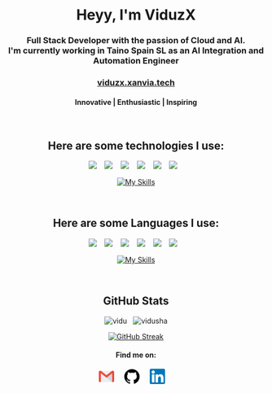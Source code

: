 <h1 align="center"> Heyy, I'm ViduzX </h1>

<h3 align="center">
    Full Stack Developer with the passion of Cloud and AI.<br/>
    I'm currently working in Taino Spain SL as an AI Integration and Automation Engineer 
</h3>
<h3 align="center"><a href="https://viduzx.xanvia.tech">viduzx.xanvia.tech</a></h3>
<h4 align="center">Innovative | Enthusiastic | Inspiring</h4>
<br/>

<h2 align="center">
  Here are some technologies I use:
</h2>
<p align="center">
<code><img height="75" src="https://skillicons.dev/icons?i=nextjs"></code> &nbsp;&nbsp;
<code><img height="75" src="https://skillicons.dev/icons?i=react"></code> &nbsp;&nbsp;
<code><img height="75" src="https://skillicons.dev/icons?i=nestjs"></code> &nbsp;&nbsp;
<code><img height="75" src="https://skillicons.dev/icons?i=expressjs"></code> &nbsp;&nbsp;
<code><img height="75" src="https://skillicons.dev/icons?i=django"></code> &nbsp;&nbsp;
<code><img height="75" src="https://skillicons.dev/icons?i=fastapi"></code> &nbsp;&nbsp;
</p>

<div align="center">

[![My Skills](https://skillicons.dev/icons?i=typeorm,prisma,git,figma,tailwind,docker,langchain,langraph)](https://skillicons.dev)

</div>

<br/>
<h2 align="center">
  Here are some Languages I use:
</h2>
<p align="center">
<code><img height="60" src="https://skillicons.dev/icons?i=typescript"></code> &nbsp;&nbsp;
<code><img height="60" src="https://skillicons.dev/icons?i=javascript"></code> &nbsp;&nbsp;
<code><img height="60" src="https://skillicons.dev/icons?i=java"></code> &nbsp;&nbsp;
<code><img height="60" src="https://skillicons.dev/icons?i=python"></code> &nbsp;&nbsp;
<code><img height="60" src="https://skillicons.dev/icons?i=c"></code> &nbsp;&nbsp;
<code><img height="60" src="https://skillicons.dev/icons?i=solidity"></code> &nbsp;&nbsp;
</p>

<div align="center">

[![My Skills](https://skillicons.dev/icons?i=mysql,mongodb,postgres,redis,chromadb)](https://skillicons.dev)

</div>

<br/>

<h2 align="center">
 GitHub Stats
</h2>

<p align="center">
<img  src="https://github-readme-stats.vercel.app/api?username=VidushaSanidu&count_private=true&show_icons=true&locale=en&theme=blue-green" alt="vidu" />&nbsp&nbsp
  <img src="https://github-readme-stats.vercel.app/api/top-langs/?username=VidushaSanidu&layout=compact&theme=transparent" alt="vidusha" />

</p>

<div align="center">

[![GitHub Streak](http://github-readme-streak-stats.herokuapp.com?user=VidushaSanidu&theme=blue-green)](https://git.io/streak-stats)

</div>
<h4 align="center"> Find me on:</h4>
<p align="center">
 <a href="mailto:vidushsanidu07@gmail.com"><img src="https://github.com/chandan-reddy-k/chandan-reddy-k/blob/master/assets/gmail.svg" width="30px" alt="mail"></a> &nbsp; &nbsp;
   <a href="https://github.com/VidushaSanidu"><img src="https://github.com/chandan-reddy-k/chandan-reddy-k/blob/master/assets/github.svg" width="30px" alt="mail"></a> &nbsp; &nbsp;
  <a href="https://www.linkedin.com/in/vidusha-sanidu-867a84214"><img src="https://github.com/chandan-reddy-k/chandan-reddy-k/blob/master/assets/linkedin.svg" width="30px" alt="LinkedIn"></a> &nbsp; &nbsp;
</p>
